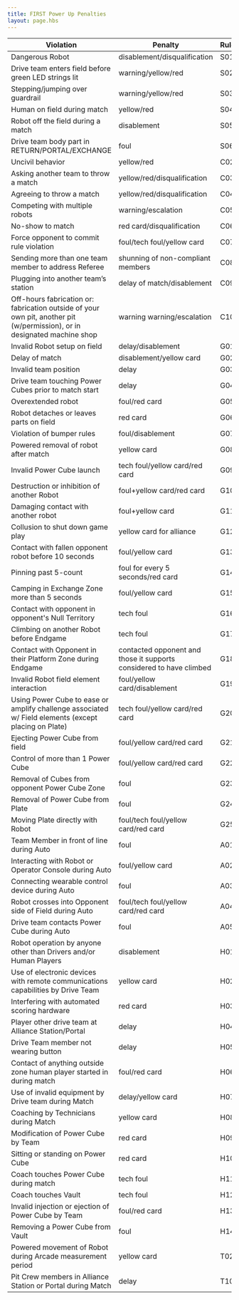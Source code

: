 ```yaml
---
title: FIRST Power Up Penalties
layout: page.hbs
---
```


| Violation | Penalty | Rule |
| --------- | ------- | ---- |
| Dangerous Robot | disablement/disqualification | S01 |
| Drive team enters field before green LED strings lit | warning/yellow/red | S02 |
| Stepping/jumping over guardrail | warning/yellow/red | S03 |
| Human on field during match | yellow/red | S04 |
| Robot off the field during a match | disablement | S05 |
| Drive team body part in RETURN/PORTAL/EXCHANGE | foul | S06 |
| Uncivil behavior | yellow/red | C02 |
| Asking another team to throw a match | yellow/red/disqualification | C03 |
| Agreeing to throw a match | yellow/red/disqualification | C04 |
| Competing with multiple robots | warning/escalation | C05 |
| No-show to match | red card/disqualification | C06 |
| Force opponent to commit rule violation | foul/tech foul/yellow card | C07 |
| Sending more than one team member to address Referee | shunning of non-compliant members | C08 |
| Plugging into another team’s station | delay of match/disablement | C09 |
| Off-hours fabrication or: fabrication outside of your own pit, another pit (w/permission), or in designated machine shop | warning warning/escalation | C10 |
| Invalid Robot setup on field | delay/disablement | G01 |
| Delay of match | disablement/yellow card | G02 |
| Invalid team position | delay | G03 |
| Drive team touching Power Cubes prior to match start | delay | G04 |
| Overextended robot | foul/red card | G05 |
| Robot detaches or leaves parts on field | red card | G06 |
| Violation of bumper rules | foul/disablement | G07 |
| Powered removal of robot after match | yellow card | G08 |
| Invalid Power Cube launch | tech foul/yellow card/red card | G09
| Destruction or inhibition of another Robot | foul+yellow card/red card | G10 |
| Damaging contact with another robot | foul+yellow card | G11 |
| Collusion to shut down game play | yellow card for alliance | G12 |
| Contact with fallen opponent robot before 10 seconds | foul/yellow card | G13 |
| Pinning past 5-count | foul for every 5 seconds/red card | G14 |
| Camping in Exchange Zone more than 5 seconds | foul/yellow card | G15 |
| Contact with opponent in opponent's Null Territory | tech foul | G16 |
| Climbing on another Robot before Endgame | tech foul | G17 |
| Contact with Opponent in their Platform Zone during Endgame | contacted opponent and those it supports considered to have climbed | G18 |
| Invalid Robot field element interaction | foul/yellow card/disablement | G19 |
| Using Power Cube to ease or amplify challenge associated w/ Field elements (except placing on Plate) | tech foul/yellow card/red card | G20 |
| Ejecting Power Cube from field | foul/yellow card/red card | G21 |
| Control of more than 1 Power Cube | foul/yellow card/red card | G22 |
| Removal of Cubes from opponent Power Cube Zone | foul | G23 |
| Removal of Power Cube from Plate | foul | G24 |
| Moving Plate directly with Robot | foul/tech foul/yellow card/red card | G25 |
| Team Member in front of line during Auto | foul | A01 |
| Interacting with Robot or Operator Console during Auto | foul/yellow card | A02 |
| Connecting wearable control device during Auto | foul | A03 |
| Robot crosses into Opponent side of Field during Auto | foul/tech foul/yellow card/red card | A04 |
| Drive team contacts Power Cube during Auto | foul | A05 |
| Robot operation by anyone other than Drivers and/or Human Players | disablement | H01 |
| Use of electronic devices with remote communications capabilities by Drive Team | yellow card | H02 |
| Interfering with automated scoring hardware | red card | H03 |
| Player other drive team at Alliance Station/Portal | delay | H04 |
| Drive Team member not wearing button | delay | H05 |
| Contact of anything outside zone human player started in during match | foul/red card | H06 |
| Use of invalid equipment by Drive team during Match | delay/yellow card | H07 |
| Coaching by Technicians during Match | yellow card | H08 |
| Modification of Power Cube by Team | red card | H09 |
| Sitting or standing on Power Cube | red card | H10 |
| Coach touches Power Cube during match | tech foul | H11 |
| Coach touches Vault | tech foul | H12 |
| Invalid injection or ejection of Power Cube by Team | foul/red card | H13 |
| Removing a Power Cube from Vault | foul | H14 |
| Powered movement of Robot during Arcade measurement period | yellow card | T02 |
| Pit Crew members in Alliance Station or Portal during Match | delay | T10 |
